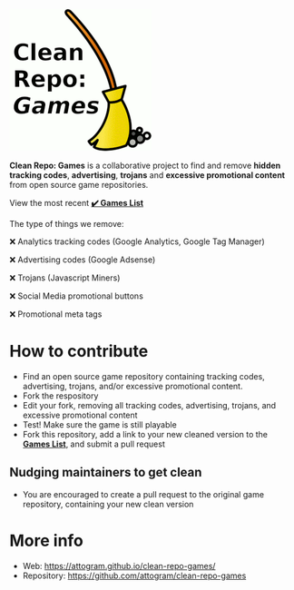 [![Clean Repo: Games](https://raw.githubusercontent.com/attogram/clean-repo-games/master/clean-repo-games.png)](https://attogram.github.io/clean-repo-games/)

**Clean Repo: Games** is a collaborative project to find and remove 
**hidden tracking codes**, **advertising**, **trojans** and **excessive promotional content** from open source game repositories.

View the most recent **[✔️ Games List](https://attogram.github.io/clean-repo-games/clean-repo-games.html)**

The type of things we remove:

❌ Analytics tracking codes (Google Analytics, Google Tag Manager)

❌ Advertising codes (Google Adsense)

❌ Trojans (Javascript Miners)

❌ Social Media promotional buttons

❌ Promotional meta tags

# How to contribute

* Find an open source game repository containing tracking codes, advertising, trojans, and/or excessive promotional content.
* Fork the respository
* Edit your fork, removing all tracking codes, advertising, trojans, and excessive promotional content
* Test! Make sure the game is still playable
* Fork this repository, add a link to your new cleaned version to the **[Games List](https://attogram.github.io/clean-repo-games/clean-repo-games.html)**, and submit a pull request

## Nudging maintainers to get clean

* You are encouraged to create a pull request to the original game repository, containing your new clean version

# More info

* Web: <https://attogram.github.io/clean-repo-games/>
* Repository: <https://github.com/attogram/clean-repo-games>
